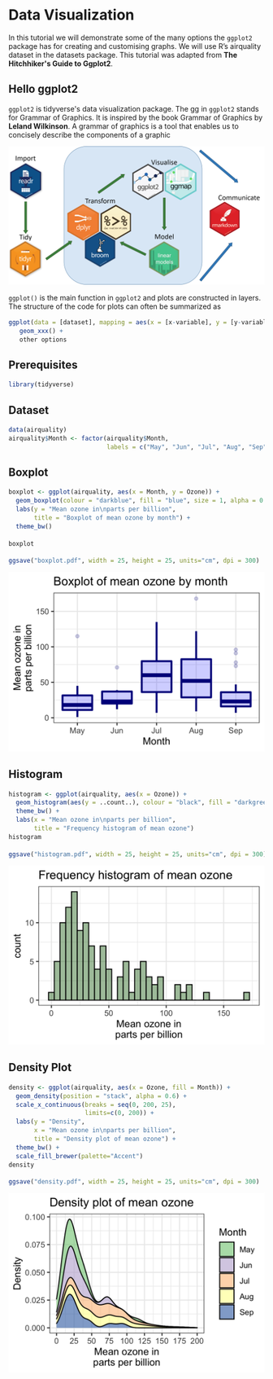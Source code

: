 # Data Visualization

In this tutorial we will demonstrate some of the many options the
`ggplot2` package has for creating and customising graphs. We will use
R’s airquality dataset in the datasets package. This tutorial was adapted from **The Hitchhiker's Guide to Ggplot2**.

## Hello ggplot2

`ggplot2` is tidyverse's data visualization package. The gg in `ggplot2` stands for Grammar of Graphics.
It is inspired by the book Grammar of Graphics by **Leland Wilkinson**. A grammar of graphics is a tool 
that enables us to concisely describe the components of a graphic 

![tidyverse](https://raw.githubusercontent.com/XimenezJP/into_to_R/main/03%20Data%20Visualization/tidyverse.png)<!-- -->

`ggplot()` is the main function in `ggplot2` and plots are constructed in layers. 
The structure of the code for plots can often be summarized as

``` r
ggplot(data = [dataset], mapping = aes(x = [x-variable], y = [y-variable])) +
   geom_xxx() +
   other options
```

## Prerequisites
``` r
library(tidyverse)
```

## Dataset
``` r
data(airquality)
airquality$Month <- factor(airquality$Month,
                           labels = c("May", "Jun", "Jul", "Aug", "Sep"))
```

## Boxplot
``` r
boxplot <- ggplot(airquality, aes(x = Month, y = Ozone)) +
  geom_boxplot(colour = "darkblue", fill = "blue", size = 1, alpha = 0.2) +
  labs(y = "Mean ozone in\nparts per billion",
       title = "Boxplot of mean ozone by month") +
  theme_bw()

boxplot

ggsave("boxplot.pdf", width = 25, height = 25, units="cm", dpi = 300)
```
![Boxplot](https://raw.githubusercontent.com/XimenezJP/into_to_R/main/03%20Data%20Visualization/boxplot.png)<!-- -->

## Histogram
``` r
histogram <- ggplot(airquality, aes(x = Ozone)) +
  geom_histogram(aes(y = ..count..), colour = "black", fill = "darkgreen", alpha = 0.4, binwidth = 5) +
  theme_bw() +
  labs(x = "Mean ozone in\nparts per billion",
       title = "Frequency histogram of mean ozone") 
histogram

ggsave("histogram.pdf", width = 25, height = 25, units="cm", dpi = 300)
``` 
![Histogram](https://raw.githubusercontent.com/XimenezJP/into_to_R/main/03%20Data%20Visualization/histogram.png)<!-- -->

## Density Plot
``` r
density <- ggplot(airquality, aes(x = Ozone, fill = Month)) +
  geom_density(position = "stack", alpha = 0.6) +
  scale_x_continuous(breaks = seq(0, 200, 25),
                     limits=c(0, 200)) +
  labs(y = "Density",
       x = "Mean ozone in\nparts per billion",
       title = "Density plot of mean ozone") +
  theme_bw() +
  scale_fill_brewer(palette="Accent")
density

ggsave("density.pdf", width = 25, height = 25, units="cm", dpi = 300)
```
![Density Plot](https://raw.githubusercontent.com/XimenezJP/into_to_R/main/03%20Data%20Visualization/density.png)<!-- -->
